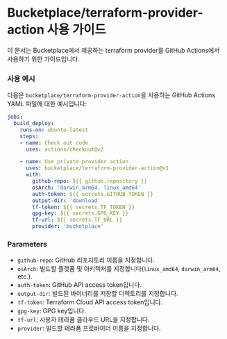 # Bucketplace/terraform-provider-action 사용 가이드

이 문서는 Bucketplace에서 제공하는 terraform provider를 GitHub Actions에서 사용하기 위한 가이드입니다.

### 사용 예시

다음은 `bucketplace/terraform-provider-action`을 사용하는 GitHub Actions YAML 파일에 대한 예시입니다:

```yaml
jobs:
  build_deploy:
    runs-on: ubuntu-latest
    steps:
    - name: Check out code
      uses: actions/checkout@v2

    - name: Use private provider action
      uses: bucketplace/terraform-provider-action@v1
      with:
        github-repo: ${{ github.repository }}
        osArch: 'darwin_arm64, linux_amd64'
        auth-token: ${{ secrets.GITHUB_TOKEN }}
        output-dir: 'download'
        tf-token: ${{ secrets.TF_TOKEN }}
        gpg-key: ${{ secrets.GPG_KEY }}
        tf-url: ${{ secrets.TF_URL }}
        provider: 'bucketplace'
```

### Parameters

- `github-repo`: GitHub 리포지토리 이름을 지정합니다.
- `osArch`: 빌드할 플랫폼 및 아키텍처를 지정합니다(`linux_amd64`, `darwin_arm64`, etc.).
- `auth-token`: GitHub API access token입니다.
- `output-dir`: 빌드된 바이너리를 저장할 디렉토리를 지정합니다.
- `tf-token`: Terraform Cloud API access token입니다.
- `gpg-key`: GPG key입니다.
- `tf-url`: 사용자 테라폼 클라우드 URL을 지정합니다.
- `provider`: 빌드할 테라폼 프로바이더 이름을 지정합니다.

